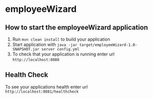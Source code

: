 # employeeWizard

How to start the employeeWizard application
---

1. Run `mvn clean install` to build your application
1. Start application with `java -jar target/employeeWizard-1.0-SNAPSHOT.jar server config.yml`
1. To check that your application is running enter url `http://localhost:8080`

Health Check
---

To see your applications health enter url `http://localhost:8081/healthcheck`
